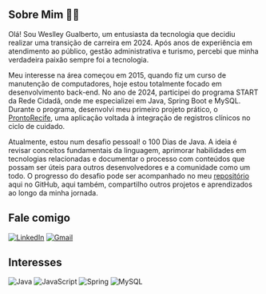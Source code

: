 ## Sobre Mim 👨‍💻
Olá! Sou Weslley Gualberto, um entusiasta da tecnologia que decidiu realizar uma transição de carreira em 2024. Após anos de experiência em atendimento ao público, gestão administrativa e turismo, percebi que minha verdadeira paixão sempre foi a tecnologia.

Meu interesse na área começou em 2015, quando fiz um curso de manutenção de computadores, hoje estou totalmente focado em desenvolvimento back-end. No ano de 2024, participei do programa START da Rede Cidadã, onde me especializei em Java, Spring Boot e MySQL. Durante o programa, desenvolvi meu primeiro projeto prático, o [ProntoRecife](https://github.com/Pronto-Recife), uma aplicação voltada à integração de registros clínicos no ciclo de cuidado.

Atualmente, estou num desafio pessoal! o 100 Dias de Java. A ideia é revisar conceitos fundamentais da linguagem, aprimorar habilidades em tecnologias relacionadas e documentar o processo com conteúdos que possam ser úteis para outros desenvolvedores e a comunidade como um todo. O progresso do desafio pode ser acompanhado no meu [repositório](https://github.com/WesRush/Roadmap) aqui no GitHub, aqui também, compartilho outros projetos e aprendizados ao longo da minha jornada.

## Fale comigo
[![LinkedIn](https://img.shields.io/badge/LinkedIn-0077B5?style=for-the-badge&logo=linkedin&logoColor=white)](https://www.linkedin.com/in/weslleygcsilva/)
[![Gmail](https://img.shields.io/badge/Gmail-333333?style=for-the-badge&logo=gmail&logoColor=red)](mailto:gualbertoweslley@gmail.com)


## Interesses
![Java](https://img.shields.io/badge/java-%23ED8B00.svg?style=for-the-badge&logo=openjdk&logoColor=white) ![JavaScript](https://img.shields.io/badge/JavaScript-F7DF1E?style=for-the-badge&logo=javascript&logoColor=black) ![Spring](https://img.shields.io/badge/spring-%236DB33F.svg?style=for-the-badge&logo=spring&logoColor=white) ![MySQL](https://img.shields.io/badge/MySQL-00000F?style=for-the-badge&logo=mysql&logoColor=white)


